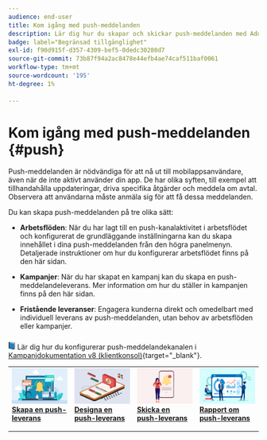 ```yaml
---
audience: end-user
title: Kom igång med push-meddelanden
description: Lär dig hur du skapar och skickar push-meddelanden med Adobe Campaign Web
badge: label="Begränsad tillgänglighet"
exl-id: f90d915f-d357-4309-bef5-0dedc30280d7
source-git-commit: 73b87f94a2ac8478e44efb4ae74caf511baf0061
workflow-type: tm+mt
source-wordcount: '195'
ht-degree: 1%

---
```


# Kom igång med push-meddelanden {#push}

Push-meddelanden är nödvändiga för att nå ut till mobilappsanvändare, även när de inte aktivt använder din app. De har olika syften, till exempel att tillhandahålla uppdateringar, driva specifika åtgärder och meddela om avtal. Observera att användarna måste anmäla sig för att få dessa meddelanden.

Du kan skapa push-meddelanden på tre olika sätt:

* **Arbetsflöden**: När du har lagt till en push-kanalaktivitet i arbetsflödet och konfigurerat de grundläggande inställningarna kan du skapa innehållet i dina push-meddelanden från den högra panelmenyn. Detaljerade instruktioner om hur du konfigurerar arbetsflödet finns på den här sidan.

* **Kampanjer**: När du har skapat en kampanj kan du skapa en push-meddelandeleverans. Mer information om hur du ställer in kampanjen finns på den här sidan.

* **Fristående leveranser**: Engagera kunderna direkt och omedelbart med individuell leverans av push-meddelanden, utan behov av arbetsflöden eller kampanjer.

![](../assets/do-not-localize/book.png) Lär dig hur du konfigurerar push-meddelandekanalen i [Kampanjdokumentation v8 (klientkonsol)](https://experienceleague.adobe.com/docs/campaign/campaign-v8/campaigns/send/push.html){target="_blank"}.

<table style="table-layout:fixed"><tr style="border: 0;">
<td>
<a href="create-push.md">
<img alt="Lead" src="assets/do-not-localize/push_create.jpeg">
</a>
<div><a href="create-push.md"><strong>Skapa en push-leverans</strong>
</div>
<p>
</td>
<td>
<a href="content-push.md">
<img alt="Sällan" src="assets/do-not-localize/push_design.jpeg">
</a>
<div>
<a href="content-push.md"><strong>Designa en push-leverans<strong></strong></a>
</div>
<p></td>
<td>
<a href="send-push.md">
<img alt="Validering" src="assets/do-not-localize/push_send.jpeg">
</a>
<div>
<a href="send-push.md"><strong>Skicka en push-leverans</strong></a>
</div>
<p>
</td>
<td>
<a href="send-push.md">
<img alt="Validering" src="assets/do-not-localize/push_report.jpeg">
</a>
<div>
<a href="send-push.md"><strong>Rapport om push-leverans</strong></a>
</div>
<p>
</td>
</tr></table>
